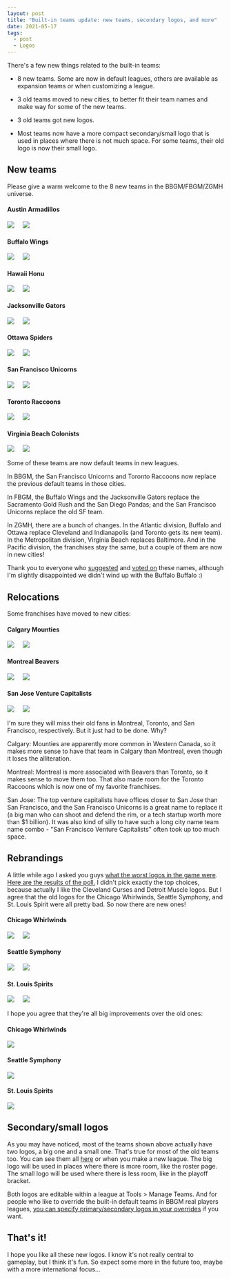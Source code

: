 ```yaml
---
layout: post
title: "Built-in teams update: new teams, secondary logos, and more"
date: 2021-05-17
tags:
  - post
  - Logos
---
```


<style>
.logo-wrapper {
    gap: 2rem;
}
.logo-big {
    max-width: 180px;
    max-height: 180px;
}
.logo-small {
    margin-left: 1rem;
    max-width: 90px;
    max-height: 90px;
}
</style>

There's a few new things related to the built-in teams:

- 8 new teams. Some are now in default leagues, others are available as expansion teams or when customizing a league.

- 3 old teams moved to new cities, to better fit their team names and make way for some of the new teams.

- 3 old teams got new logos.

- Most teams now have a more compact secondary/small logo that is used in places where there is not much space. For some teams, their old logo is now their small logo.

<!--more-->

## New teams

Please give a warm welcome to the 8 new teams in the BBGM/FBGM/ZGMH universe.

<div class="logo-wrapper mb-3 text-center d-flex flex-wrap justify-content-center">
    <div>
        <h4>Austin Armadillos</h4>
        <img class="logo-big" src="https://play.basketball-gm.com/img/logos-primary/AUS.svg">
        <img class="logo-small" src="https://play.basketball-gm.com/img/logos-secondary/AUS.svg">
    </div>
    <div>
        <h4>Buffalo Wings</h4>
        <img class="logo-big" src="https://play.basketball-gm.com/img/logos-primary/BUF.svg">
        <img class="logo-small" src="https://play.basketball-gm.com/img/logos-secondary/BUF.svg">
    </div>
    <div>
        <h4>Hawaii Honu</h4>
        <img class="logo-big" src="https://play.basketball-gm.com/img/logos-primary/HAW.svg">
        <img class="logo-small" src="https://play.basketball-gm.com/img/logos-secondary/HAW.svg">
    </div>
    <div>
        <h4>Jacksonville Gators</h4>
        <img class="logo-big" src="https://play.basketball-gm.com/img/logos-primary/JAX.svg">
        <img class="logo-small" src="https://play.basketball-gm.com/img/logos-secondary/JAX.svg">
    </div>
    <div>
        <h4>Ottawa Spiders</h4>
        <img class="logo-big" src="https://play.basketball-gm.com/img/logos-primary/OTT.svg">
        <img class="logo-small" src="https://play.basketball-gm.com/img/logos-secondary/OTT.svg">
    </div>
    <div>
        <h4>San Francisco Unicorns</h4>
        <img class="logo-big" src="https://play.basketball-gm.com/img/logos-primary/SF.svg">
        <img class="logo-small" src="https://play.basketball-gm.com/img/logos-secondary/SF.svg">
    </div>
    <div>
        <h4>Toronto Raccoons</h4>
        <img class="logo-big" src="https://play.basketball-gm.com/img/logos-primary/TOR.svg">
        <img class="logo-small" src="https://play.basketball-gm.com/img/logos-secondary/TOR.svg">
    </div>
    <div>
        <h4>Virginia Beach Colonists</h4>
        <img class="logo-big" src="https://play.basketball-gm.com/img/logos-primary/VB.svg">
        <img class="logo-small" src="https://play.basketball-gm.com/img/logos-secondary/VB.svg">
    </div>
</div>

Some of these teams are now default teams in new leagues.

In BBGM, the San Francisco Unicorns and Toronto Raccoons now replace the previous default teams in those cities.

In FBGM, the Buffalo Wings and the Jacksonville Gators replace the Sacramento Gold Rush and the San Diego Pandas; and the San Francisco Unicorns replace the old SF team.

In ZGMH, there are a bunch of changes. In the Atlantic division, Buffalo and Ottawa replace Cleveland and Indianapolis (and Toronto gets its new team). In the Metropolitan division, Virginia Beach replaces Baltimore. And in the Pacific division, the franchises stay the same, but a couple of them are now in new cities!

Thank you to everyone who [suggested](https://old.reddit.com/r/BasketballGM/comments/khsk29/help_me_come_up_with_city_names_for_some_new/) and [voted on](https://old.reddit.com/r/BasketballGM/comments/kkq4ov/vote_on_names_for_new_teams_in_virginia_beach/) these names, although I'm slightly disappointed we didn't wind up with the Buffalo Buffalo :)

## Relocations

Some franchises have moved to new cities:

<div class="logo-wrapper mb-3 text-center d-flex flex-wrap justify-content-center">
    <div>
        <h4>Calgary Mounties</h4>
        <img class="logo-big" src="https://play.basketball-gm.com/img/logos-primary/CGY.svg">
        <img class="logo-small" src="https://play.basketball-gm.com/img/logos-secondary/CGY.svg">
    </div>
    <div>
        <h4>Montreal Beavers</h4>
        <img class="logo-big" src="https://play.basketball-gm.com/img/logos-primary/MON.svg">
        <img class="logo-small" src="https://play.basketball-gm.com/img/logos-secondary/MON.svg">
    </div>
    <div>
        <h4>San Jose Venture Capitalists</h4>
        <img class="logo-big" src="https://play.basketball-gm.com/img/logos-primary/SJ.svg">
        <img class="logo-small" src="https://play.basketball-gm.com/img/logos-secondary/SJ.svg">
    </div>
</div>

I'm sure they will miss their old fans in Montreal, Toronto, and San Francisco, respectively. But it just had to be done. Why?

Calgary: Mounties are apparently more common in Western Canada, so it makes more sense to have that team in Calgary than Montreal, even though it loses the alliteration.

Montreal: Montreal is more associated with Beavers than Toronto, so it makes sense to move them too. That also made room for the Toronto Raccoons which is now one of my favorite franchises.

San Jose: The top venture capitalists have offices closer to San Jose than San Francisco, and the San Francisco Unicorns is a great name to replace it (a big man who can shoot and defend the rim, or a tech startup worth more than $1 billion). It was also kind of silly to have such a long city name team name combo - "San Francisco Venture Capitalists" often took up too much space.

## Rebrandings

A little while ago I asked you guys [what the worst logos in the game were](https://old.reddit.com/r/BasketballGM/comments/kjjoep/what_are_the_worst_logos_for_the_current_teams_in/). [Here are the results of the poll.](https://www.poll-maker.com/results3311842xc3A1474b-102#tab-2) I didn't pick exactly the top choices, because actually I like the Cleveland Curses and Detroit Muscle logos. But I agree that the old logos for the Chicago Whirlwinds, Seattle Symphony, and St. Louis Spirit were all pretty bad. So now there are new ones!

<div class="logo-wrapper mb-3 text-center d-flex flex-wrap justify-content-center">
    <div>
        <h4>Chicago Whirlwinds</h4>
        <img class="logo-big" src="https://play.basketball-gm.com/img/logos-primary/CHI.svg">
        <img class="logo-small" src="https://play.basketball-gm.com/img/logos-secondary/CHI.svg">
    </div>
    <div>
        <h4>Seattle Symphony</h4>
        <img class="logo-big" src="https://play.basketball-gm.com/img/logos-primary/SEA.svg">
        <img class="logo-small" src="https://play.basketball-gm.com/img/logos-secondary/SEA.svg">
    </div>
    <div>
        <h4>St. Louis Spirits</h4>
        <img class="logo-big" src="https://play.basketball-gm.com/img/logos-primary/STL.svg">
        <img class="logo-small" src="https://play.basketball-gm.com/img/logos-secondary/STL.svg">
    </div>
</div>

I hope you agree that they're all big improvements over the old ones:

<div class="logo-wrapper mb-3 text-center d-flex flex-wrap justify-content-center">
    <div>
        <h4>Chicago Whirlwinds</h4>
        <img class="logo-big" src="/files/old-logos/CHI.png">
    </div>
    <div>
        <h4>Seattle Symphony</h4>
        <img class="logo-big" src="/files/old-logos/SEA.png">
    </div>
    <div>
        <h4>St. Louis Spirits</h4>
        <img class="logo-big" src="/files/old-logos/STL.png">
    </div>
</div>

## Secondary/small logos

As you may have noticed, most of the teams shown above actually have two logos, a big one and a small one. That's true for most of the old teams too. You can see them all [here](/logos/) or when you make a new league. The big logo will be used in places where there is more room, like the roster page. The small logo will be used where there is less room, like in the playoff bracket.

Both logos are editable within a league at Tools > Manage Teams. And for people who like to override the built-in default teams in BBGM real players leagues, [you can specify primary/secondary logos in your overrides](/basketball/manual/customization/team-player-data-real/) if you want.

## That's it!

I hope you like all these new logos. I know it's not really central to gameplay, but I think it's fun. So expect some more in the future too, maybe with a more international focus...
